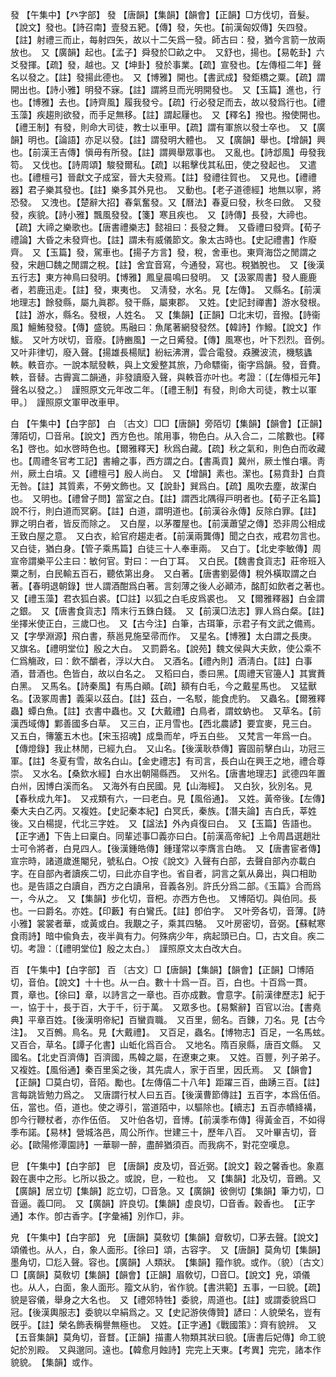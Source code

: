 <!-- { "loadSidebar": true } -->
發	【午集中】【癶字部】	發	【唐韻】【集韻】【韻會】【正韻】□方伐切，音髮。【說文】發也。【詩召南】壹發五豝。【傳】發，矢也。【前漢匈奴傳】矢四發。【註】射禮三而止，每射四矢，故以十二矢爲一發。師古曰：發，猶今言箭一放兩放也。　又【廣韻】起也。【孟子】舜發於□畝之中。　又舒也，揚也。【易乾卦】六爻發揮。【疏】發，越也。又【坤卦】發於事業。【疏】宣發也。【左傳桓二年】聲名以發之。【註】發揚此德也。　又【博雅】開也。【書武成】發鉅橋之粟。【疏】謂開出也。【詩小雅】明發不寐。【註】謂將旦而光明開發也。　又【玉篇】進也，行也。【博雅】去也。【詩齊風】履我發兮。【疏】行必發足而去，故以發爲行也。【禮玉藻】疾趨則欲發，而手足無移。【註】謂起屨也。　又【釋名】撥也。撥使開也。【禮王制】有發，則命大司徒，教士以車甲。【疏】謂有軍旅以發士卒也。　又【廣韻】明也。【論語】亦足以發。【註】謂發明大體也。　又【廣韻】舉也。【增韻】興也。【前漢王吉傳】愼毋有所發。【註】謂興舉眾事也。　又亂也。【詩邶風】毋發我笱。　又伐也。【詩周頌】駿發爾私。【疏】以耜擊伐其私田，使之發起也。　又遣也。【禮檀弓】晉獻文子成室，晉大夫發焉。【註】發禮往賀也。　又見也。【禮禮器】君子樂其發也。【註】樂多其外見也。　又動也。【老子道德經】地無以寧，將恐發。　又洩也。【楚辭大招】春氣奮發。又【曆法】春夏曰發，秋冬曰斂。　又發發，疾貌。【詩小雅】飄風發發。【箋】寒且疾也。　又【詩傳】長發，大禘也。【疏】大禘之樂歌也。【唐書禮樂志】懿祖曰：長發之舞。　又昏禮曰發齊。【荀子禮論】大昏之未發齊也。【註】謂未有威儀節文。象太古時也。【史記禮書】作廢齊。　又【玉篇】發，駕車也。【揚子方言】發，稅，舍車也。東齊海岱之閒謂之發，宋趙□魏之閒謂之稅。【註】舍宜音寫，今通發，寫也。稅猶脫也。　又【後漢五行志】東方神鳥曰發明。【博雅】鳳皇晨鳴曰發明。　又【汲冢周書】發人鹿鹿者，若鹿迅走。【註】發，東夷也。　又淸發，水名。見【左傳】。　又縣名。【前漢地理志】餘發縣，屬九眞郡。發干縣，屬東郡。　又姓。【史記封禪書】游水發根。【註】游水，縣名。發根，人姓名。　又【集韻】【正韻】□北末切，音撥。【詩衞風】鱣鮪發發。【傳】盛貌。馬融曰：魚尾著網發發然。【韓詩】作鱍。【說文】作鮁。　又叶方吠切，音廢。【詩豳風】一之日觱發。【傳】風寒也，叶下烈烈。音例。　又叶非律切，廢入聲。【揚雄長楊賦】紛紜沸渭，雲合電發。猋騰波流，機駭蠭軼。軼音亦。一說本賦發軼，與上文爰整其旅，乃命驃衞，衞字爲韻。發，音費。軼，音替。古霽寘二韻通，非發讀廢入聲，與軼音亦叶也。考證：〔【左傳桓元年】聲名以發之。〕　謹照原文元年改二年。〔【禮王制】有發，則命大司徒，教士以軍甲。〕　謹照原文軍甲改車甲。 

白	【午集中】【白字部】	白	〔古文〕□□【唐韻】旁陌切【集韻】【韻會】【正韻】薄陌切，□音帛。【說文】西方色也。隂用事，物色白。从入合二，二隂數也。【釋名】啓也。如水啓時色也。【爾雅釋天】秋爲白藏。【疏】秋之氣和，則色白而收藏也。【周禮冬官考工記】書繪之事，西方謂之白。【書禹貢】冀州，厥土惟白壤。靑州，厥土白墳。又【禮檀弓】殷人尚白。　又【增韻】素也。潔也。【易賁卦】白賁无咎。【註】其質素，不勞文飾也。又【說卦】巽爲白。【疏】風吹去塵，故潔白也。　又明也。【禮曾子問】當室之白。【註】謂西北隅得戸明者也。【荀子正名篇】說不行，則白道而冥窮。【註】白道，謂明道也。【前漢谷永傳】反除白罪。【註】罪之明白者，皆反而除之。　又白屋，以茅覆屋也。【前漢蕭望之傳】恐非周公相成王致白屋之意。　又白衣，給官府趨走者。【前漢兩龔傳】聞之白衣，戒君勿言也。　又白徒，猶白身。【管子乘馬篇】白徒三十人奉車兩。　又白丁。【北史李敏傳】周宣帝謂樂平公主曰：敏何官。對曰：一白丁耳。　又白民。【魏書食貨志】莊帝班入粟之制，白民輸五百石，聽依第出身。　又白著。【唐書劉晏傳】稅外橫取謂之白著。【春明退朝錄】世人謂酒酣爲白著。言刻薄之後人必顚沛，酩酊如飲者之著也。　又【禮玉藻】君衣狐白裘。【□註】以狐之白毛皮爲裘也。　又【爾雅釋器】白金謂之銀。　又【唐書食貨志】隋末行五銖白錢。　又【前漢□法志】罪人爲白粲。【註】坐擇米使正白，三歲□也。　又【古今注】白筆，古珥筆，示君子有文武之備焉。　又【字學淵源】飛白書，蔡邕見施堊帚而作。　又星名。【博雅】太白謂之長庚。　又旗名。【禮明堂位】殷之大白。　又罰爵名。【說苑】魏文侯與大夫飲，使公乘不仁爲觴政，曰：飲不釂者，浮以大白。　又酒名。【禮內則】酒淸白。【註】白事酒，昔酒也。色皆白，故以白名之。　又稻曰白，黍曰黑。【周禮天官籩人】其實蕡白黑。　又馬名。【詩秦風】有馬白顚。【疏】額有白毛，今之戴星馬也。　又猛獸名。【汲冢周書】義渠以茲白。【註】茲白，一名駁，能食虎豹。　又蟲名。【爾雅釋蟲】蟫白魚。【註】衣書中蟲也。又【大戴禮】白鳥者，謂蚊蚋也。　又草名。【前漢西域傳】鄴善國多白草。　又三白，正月雪也。【西北農諺】要宜麥，見三白。　又五白，簙簺五木也。【宋玉招魂】成梟而牟，呼五白些。　又梵言一年爲一白。【傳燈錄】我止林閒，已經九白。　又山名。【後漢耿恭傳】竇固前擊白山，功冠三軍。【註】冬夏有雪，故名白山。【金史禮志】有司言，長白山在興王之地，禮合尊崇。　又水名。【桑欽水經】白水出朝陽縣西。　又州名。【唐書地理志】武德四年置白州，因博白溪而名。　又海外有白民國。見【山海經】。　又白狄，狄別名。見【春秋成九年】。　又戎類有六，一曰老白。見【風俗通】。　又姓。黃帝後。【左傳】秦大夫白乙丙。又複姓。【史記秦本紀】白冥氏，秦族。【潛夫論】吉白氏，莘姓後。又白楊提，代北三字姓。　又【諡法】外內貞復曰白。　又【玉篇】告語也。【正字通】下告上曰稟白。同輩述事□義亦曰白。【前漢高帝紀】上令周昌選趙壯士可令將者，白見四人。【後漢鍾皓傳】鍾瑾常以李膺言白皓。　又【唐書宦者傳】宣宗時，諸道歲進閹兒，號私白。○按《說文》入聲有白部，去聲自部內亦載白字。在自部內者讀疾二切，曰此亦自字也。省自者，詞言之氣从鼻出，與口相助也。是告語之白讀自，西方之白讀帛，音義各別。許氏分爲二部。《玉篇》合而爲一，今从之。　又【集韻】步化切，音杷。亦西方色也。　又博陌切。與伯同。長也。一曰爵名。亦姓。【印藪】有白鸞氏。【註】卽伯字。　又叶旁各切，音薄。【詩小雅】裳裳者華，或黃或白。我覯之子，乘其四駱。　又叶房密切，音弼。【蘇軾寒食雨詩】暗中偸負去，夜半眞有力。何殊病少年，病起頭已白。□，古文自。疾二切。考證：〔【禮明堂位】殷之太白。〕　謹照原文太白改大白。 

百	【午集中】【白字部】	百	〔古文〕□【唐韻】【集韻】【韻會】【正韻】□博陌切，音伯。【說文】十十也。从一白。數十十爲一百。百，白也。十百爲一貫。貫，章也。【徐曰】章，以詩言之一章也。百亦成數。會意字。【前漢律歷志】紀于一，協于十，長于百，大于千，衍于萬。　又眾多也。【易繫辭】百官以治。【書堯典】平章百姓。【後漢明帝紀】百蠻貢職。　又百里，劒名。百錬，刀名。見【古今注】。　又百鷯。鳥名。見【大戴禮】。　又百足，蟲名。【博物志】百足，一名馬蚿。　又百合，草名。【譚子化書】山蚯化爲百合。　又地名。隋百泉縣，唐百文縣。　又國名。【北史百濟傳】百濟國，馬韓之屬，在遼東之東。　又姓。百豐，列子弟子。又複姓。【風俗通】秦百里奚之後，其先虞人，家于百里，因氏焉。　又【韻會】【正韻】□莫白切，音陌。勵也。【左傳僖二十八年】距躍三百，曲踴三百。【註】言每跳皆勉力爲之。　又唐謂行杖人曰五百。【後漢曹節傳註】五百字，本爲伍佰。伍，當也。佰，道也。使之導引，當道陌中，以驅除也。【續志】五百赤幘絳褠，卽今行鞭杖者，亦作伍佰。　又叶伯各切，音博。【前漢季布傳】得黃金百，不如得季布諾。【易林】營城洛邑，周公所作。世建三十，歷年八百。　又叶畢吉切，音必。【歐陽修潭園詩】一華聊一醉，盡醉猶須百。而我病不，對花空嘆息。

皀	【午集中】【白字部】	皀	【唐韻】皮及切，音近弼。【說文】穀之馨香也。象嘉穀在裹中之形。匕所以扱之。或說，皀，一粒也。　又【集韻】北及切，音鵖。又【廣韻】居立切【集韻】訖立切，□音急。又【廣韻】彼側切【集韻】筆力切，□音逼。義□同。　又【廣韻】許良切。【集韻】虛良切，□音香。穀香也。　【正字通】本作。卽古香字。【字彙補】別作□，非。

皃	【午集中】【白字部】	皃	【唐韻】莫敎切【集韻】睂敎切，□茅去聲。【說文】頌儀也。从人，白，象人面形。【徐曰】頌，古容字。　又【唐韻】莫角切【集韻】墨角切，□尨入聲。容也。【廣韻】人類狀。　【集韻】籀作貌。或作。（貌）〔古文〕□【廣韻】莫敎切【集韻】【韻會】【正韻】眉敎切，□音□。【說文】皃，頌儀也。从人，白面，象人面形。籀文从豹，省作貌。【書洪範】五事，一曰貌。【疏】貌是容儀，舉身之大名也。　又【禮郊特牲】委貌，周道也。【註】或謂委貌爲□冠。【後漢輿服志】委貌以皁絹爲之。又【史記游俠傳贊】諺曰：人貌榮名，豈有旣乎。【註】榮名飾表稱譽無極也。　又姓。【正字通】《戰國策》：齊有貌辨。　又【五音集韻】莫角切，音瞀。【正韻】描畫人物類其狀曰貌。【唐書后妃傳】命工貌妃於別殿。　又與邈同。遠也。【韓愈月蝕詩】完完上天東。【考異】完完，諸本作貌貌。　【集韻】或作。

